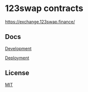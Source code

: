 # 123swap contracts

https://exchange.123swap.finance/

## Docs

[Development](docs/DEVELOPMENT.md)

[Deployment](docs/DEPLOYMENT.md)

## License

[MIT](LICENSE.txt)
